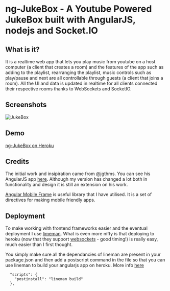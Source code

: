 # ng-JukeBox - A Youtube Powered JukeBox built with AngularJS, nodejs and Socket.IO

## What is it?
It is a realtime web app that lets you play music from youtube on a host computer (a client that creates a room) and the features of the app such as adding to the playlist, rearranging the playlist, music controls such as play/pause and next are all controllable through guests (a client that joins a room). All the UI and data is updated in realtime for all clients connected their respective rooms thanks to WebSockets and SocketIO.

## Screenshots
![JukeBox](http://cl.ly/image/1l1Z0i3u1D2W/Screen%20Shot%202013-10-25%20at%2014.16.00.png)

## Demo
[ng-JukeBox on Heroku](http://ng-jukebox.herokuapp.com/)

## Credits
The initial work and insipiration came from @jgthms. You can see his AngularJS app [here](https://github.com/jgthms/juketube). Although my version has changed a lot both in functionality and design it is still an extension on his work.

[Angular Mobile Frame](https://github.com/herschel666/angular-mobile-frame) is useful library that I have utilised. It is a set of directives for making mobile friendly apps.


## Deployment
To make working with frontend frameworks easier and the eventual deployment I use [limeman](https://github.com/testdouble/heroku-buildpack-lineman). What is even more nifty is that deploying to heroku (now that they support [websockets](https://devcenter.heroku.com/articles/node-websockets) - good timing!) is really easy, much easier than I first thought.

You simply make sure all the dependancies of lineman are present in your package.json and then add a postscript command in the file so that you can use lineman to build your angularjs app on heroku. More info [here](http://stackoverflow.com/questions/13784600/how-to-deploy-node-app-that-uses-grunt-to-heroku)
```
  "scripts": {
    "postinstall": "lineman build"
  },
```

